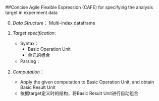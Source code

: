 ##Concise Agile Flexible Expression (CAFE) for specifying the analysis target in experiment data

0. *Data Structure*：
Multi-index dataframe

1. *Target specification*:
    - Syntax：
        - Basic Operation Unit
        - 单元的组合
    - Parsing：

2. *Computation*：
    - Apply the given computation to Basic Operation Unit, and obtain Basic Result Unit
    - 依据target定义时的结构，将Basic Result Unit进行自动组合